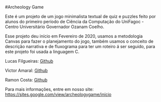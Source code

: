 #Archeology Game

Este é um projeto de um jogo minimalista textual de quiz e puzzles feito por alunos do primeiro período de Ciência da Computação do UniFagoc - Centro Universitário Governador Ozanam Coelho.

Esse projeto deu início em Fevereiro de 2020, usamos a metodologia Canvas para fazer o planejamento do jogo, também usamos o conceito de descrição narrativa e de fluxograma para ter um roteiro á ser seguido, para este projeto foi usada a linguagem C.


Lucas Filgueiras: <a href="https://github.com/LucasFilgueiras" rel="nofollow">Github</a>

Victor Amaral: <a href="https://github.com/Fri5Day" rel="nofollow">Github</a>

Ramon Costa: <a href="https://instagram.com/gaspor3" rel="follow">Github</a>


Para mais informações, entre em nosso site: https://sites.google.com/view/archeologygame/início
